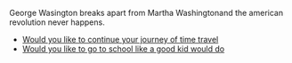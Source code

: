 George Wasington breaks apart from Martha Washingtonand the american revolution never happens.

* [Would you like to continue your journey of time travel](../time-machine.md)
* [Would you like to go to school like a good kid would do](../../before-tm/school.md) 